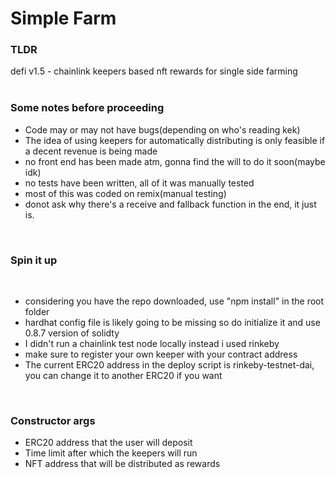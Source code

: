 <h1>Simple Farm</h1>

<h3>TLDR</h3>
    defi v1.5 - chainlink keepers based nft rewards for single side farming
<br/>
<br/>

<h3> Some notes before proceeding
</h3>
<ul>
<li>Code may or may not have bugs(depending on who's reading kek)</li>
<li>The idea of using keepers for automatically distributing is only feasible if a decent revenue is being made</li>
<li>
no front end has been made atm, gonna find the will to do it soon(maybe idk)
</li>
<li>no tests have been written, all of it was manually tested</li>
<li>
most of this was coded on remix(manual testing)
</li>
<li>
donot ask why there's a receive and fallback function in the end, it just is.</li>
</ul>
<br/>
<h3>
Spin it up
</h3>
<br/>
<ul>
<li>
considering you have the repo downloaded, use "npm install" in the root folder
</li>
<li>
hardhat config file is likely going to be missing so do initialize it and use 0.8.7 version of solidty
</li>
<li>
I didn't run a chainlink test node locally instead i used rinkeby
</li>
<li>
make sure to register your own keeper with your contract address</li>
<li>
    The current ERC20 address in the deploy script is rinkeby-testnet-dai, you can change it to another ERC20 if you want
</li>
</ul>

<br/>
<h3>
Constructor args
</h3>
<ul>
<li>ERC20 address that the user will deposit</li>
<li>Time limit after which the keepers will run</li>
<li>NFT address that will be distributed as rewards</li>
</ul>
<br/>

